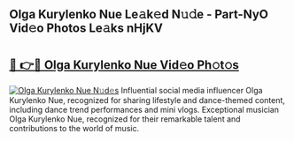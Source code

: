 ## Olga Kurylenko Nue Le𝚊k𝚎d N𝚞𝚍e - Part-NyO Vid𝚎o Photos Le𝚊ks nHjKV

# <h2><a href="http://fb9q43c.evod.top/?m=Olga+Kurylenko+Nue">🔗 👉🔴 Olga Kurylenko Nue Vid𝚎o Ph𝚘t𝚘s</a></h2>

[![Olga Kurylenko Nue N𝚞d𝚎s](https://i.imgur.com/8V9OHl7.gif)](http://fb9q43c.evod.top/?m=Olga+Kurylenko+Nue)
Influential social media influencer Olga Kurylenko Nue, recognized for sharing lifestyle and dance-themed content, including dance trend performances and mini vlogs. Exceptional musician Olga Kurylenko Nue, recognized for their remarkable talent and contributions to the world of music. 

